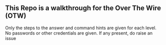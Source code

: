 ## This Repo is a walkthrough for the Over The Wire (OTW) 
Only the steps to the answer and command hints are given for each level. No passwords or other credentials are given. If any present, do raise an issue
